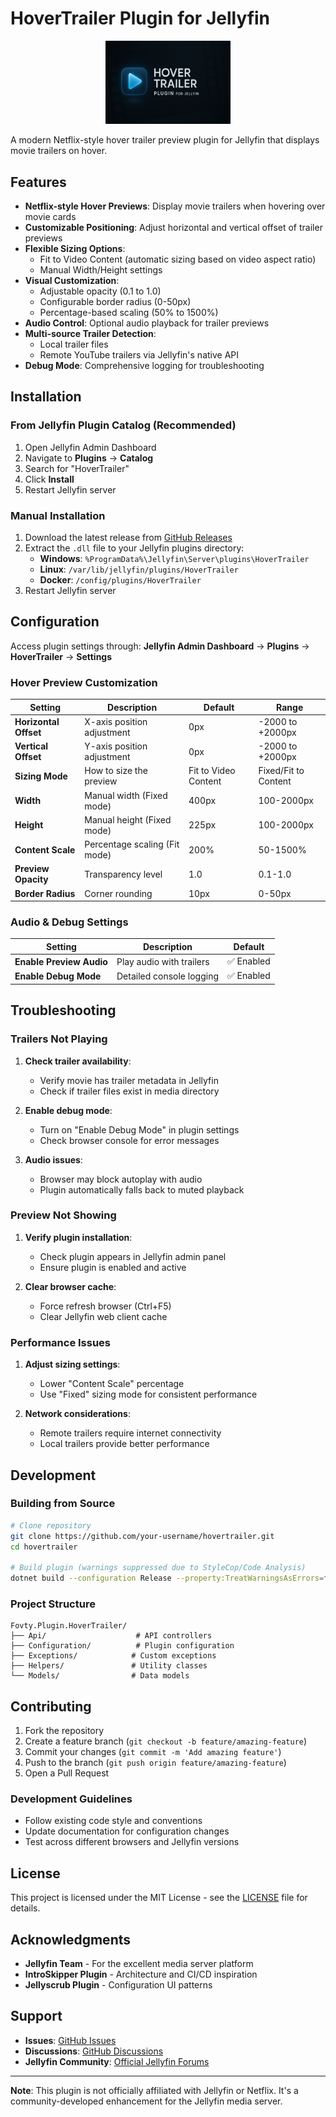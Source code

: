 # HoverTrailer Plugin for Jellyfin

<div align="center">
  <img src="logo/logo.png" alt="HoverTrailer Logo" width="200"/>
</div>

A modern Netflix-style hover trailer preview plugin for Jellyfin that displays movie trailers on hover.

## Features

- **Netflix-style Hover Previews**: Display movie trailers when hovering over movie cards
- **Customizable Positioning**: Adjust horizontal and vertical offset of trailer previews
- **Flexible Sizing Options**:
  - Fit to Video Content (automatic sizing based on video aspect ratio)
  - Manual Width/Height settings
- **Visual Customization**:
  - Adjustable opacity (0.1 to 1.0)
  - Configurable border radius (0-50px)
  - Percentage-based scaling (50% to 1500%)
- **Audio Control**: Optional audio playback for trailer previews
- **Multi-source Trailer Detection**:
  - Local trailer files
  - Remote YouTube trailers via Jellyfin's native API
- **Debug Mode**: Comprehensive logging for troubleshooting

## Installation

### From Jellyfin Plugin Catalog (Recommended)
1. Open Jellyfin Admin Dashboard
2. Navigate to **Plugins** → **Catalog**
3. Search for "HoverTrailer"
4. Click **Install**
5. Restart Jellyfin server

### Manual Installation
1. Download the latest release from [GitHub Releases](../../releases)
2. Extract the `.dll` file to your Jellyfin plugins directory:
   - **Windows**: `%ProgramData%\Jellyfin\Server\plugins\HoverTrailer`
   - **Linux**: `/var/lib/jellyfin/plugins/HoverTrailer`
   - **Docker**: `/config/plugins/HoverTrailer`
3. Restart Jellyfin server

## Configuration

Access plugin settings through:
**Jellyfin Admin Dashboard** → **Plugins** → **HoverTrailer** → **Settings**

### Hover Preview Customization

| Setting | Description | Default | Range |
|---------|-------------|---------|-------|
| **Horizontal Offset** | X-axis position adjustment | 0px | -2000 to +2000px |
| **Vertical Offset** | Y-axis position adjustment | 0px | -2000 to +2000px |
| **Sizing Mode** | How to size the preview | Fit to Video Content | Fixed/Fit to Content |
| **Width** | Manual width (Fixed mode) | 400px | 100-2000px |
| **Height** | Manual height (Fixed mode) | 225px | 100-2000px |
| **Content Scale** | Percentage scaling (Fit mode) | 200% | 50-1500% |
| **Preview Opacity** | Transparency level | 1.0 | 0.1-1.0 |
| **Border Radius** | Corner rounding | 10px | 0-50px |

### Audio & Debug Settings

| Setting | Description | Default |
|---------|-------------|---------|
| **Enable Preview Audio** | Play audio with trailers | ✅ Enabled |
| **Enable Debug Mode** | Detailed console logging | ✅ Enabled |

## Troubleshooting

### Trailers Not Playing
1. **Check trailer availability**:
   - Verify movie has trailer metadata in Jellyfin
   - Check if trailer files exist in media directory

2. **Enable debug mode**:
   - Turn on "Enable Debug Mode" in plugin settings
   - Check browser console for error messages

3. **Audio issues**:
   - Browser may block autoplay with audio
   - Plugin automatically falls back to muted playback

### Preview Not Showing
1. **Verify plugin installation**:
   - Check plugin appears in Jellyfin admin panel
   - Ensure plugin is enabled and active

2. **Clear browser cache**:
   - Force refresh browser (Ctrl+F5)
   - Clear Jellyfin web client cache

### Performance Issues
1. **Adjust sizing settings**:
   - Lower "Content Scale" percentage
   - Use "Fixed" sizing mode for consistent performance

2. **Network considerations**:
   - Remote trailers require internet connectivity
   - Local trailers provide better performance

## Development

### Building from Source
```bash
# Clone repository
git clone https://github.com/your-username/hovertrailer.git
cd hovertrailer

# Build plugin (warnings suppressed due to StyleCop/Code Analysis)
dotnet build --configuration Release --property:TreatWarningsAsErrors=false
```

### Project Structure
```
Fovty.Plugin.HoverTrailer/
├── Api/                    # API controllers
├── Configuration/          # Plugin configuration
├── Exceptions/            # Custom exceptions
├── Helpers/               # Utility classes
└── Models/                # Data models
```

## Contributing

1. Fork the repository
2. Create a feature branch (`git checkout -b feature/amazing-feature`)
3. Commit your changes (`git commit -m 'Add amazing feature'`)
4. Push to the branch (`git push origin feature/amazing-feature`)
5. Open a Pull Request

### Development Guidelines
- Follow existing code style and conventions
- Update documentation for configuration changes
- Test across different browsers and Jellyfin versions

## License

This project is licensed under the MIT License - see the [LICENSE](LICENSE) file for details.

## Acknowledgments

- **Jellyfin Team** - For the excellent media server platform
- **IntroSkipper Plugin** - Architecture and CI/CD inspiration
- **Jellyscrub Plugin** - Configuration UI patterns

## Support

- **Issues**: [GitHub Issues](../../issues)
- **Discussions**: [GitHub Discussions](../../discussions)
- **Jellyfin Community**: [Official Jellyfin Forums](https://forum.jellyfin.org/)

---

**Note**: This plugin is not officially affiliated with Jellyfin or Netflix. It's a community-developed enhancement for the Jellyfin media server.

